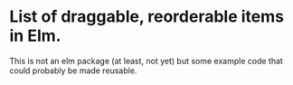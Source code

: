 # List of draggable, reorderable items in Elm.

This is not an elm package (at least, not yet) but some example code that could
probably be made reusable.
